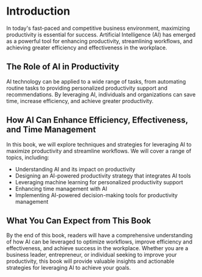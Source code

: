 Introduction
============

In today's fast-paced and competitive business environment, maximizing productivity is essential for success. Artificial Intelligence (AI) has emerged as a powerful tool for enhancing productivity, streamlining workflows, and achieving greater efficiency and effectiveness in the workplace.

The Role of AI in Productivity
------------------------------

AI technology can be applied to a wide range of tasks, from automating routine tasks to providing personalized productivity support and recommendations. By leveraging AI, individuals and organizations can save time, increase efficiency, and achieve greater productivity.

How AI Can Enhance Efficiency, Effectiveness, and Time Management
-----------------------------------------------------------------

In this book, we will explore techniques and strategies for leveraging AI to maximize productivity and streamline workflows. We will cover a range of topics, including:

* Understanding AI and its impact on productivity
* Designing an AI-powered productivity strategy that integrates AI tools
* Leveraging machine learning for personalized productivity support
* Enhancing time management with AI
* Implementing AI-powered decision-making tools for productivity management

What You Can Expect from This Book
----------------------------------

By the end of this book, readers will have a comprehensive understanding of how AI can be leveraged to optimize workflows, improve efficiency and effectiveness, and achieve success in the workplace. Whether you are a business leader, entrepreneur, or individual seeking to improve your productivity, this book will provide valuable insights and actionable strategies for leveraging AI to achieve your goals.


